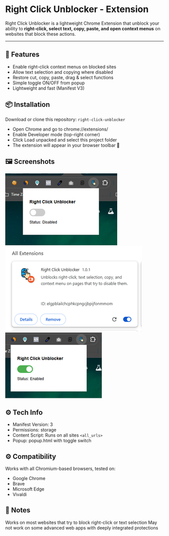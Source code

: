 # Right Click Unblocker - Extension

Right Click Unblocker is a lightweight Chrome Extension that unblock your ability to **right-click, select text, copy, paste, and open context menus** on websites that block these actions.

---

## 🚀 Features
- Enable right-click context menus on blocked sites  
- Allow text selection and copying where disabled  
- Restore cut, copy, paste, drag & select functions  
- Simple toggle ON/OFF from popup  
- Lightweight and fast (Manifest V3)  

## 📦 Installation
Download or clone this repository: `right-click-unblocker`
- Open Chrome and go to chrome://extensions/
- Enable Developer mode (top-right corner)
- Click Load unpacked and select this project folder
- The extension will appear in your browser toolbar 🎉

## 🖼️ Screenshots
![disabled](icons/screenshot_1.png)
![overview](icons/screenshot_2.png)
![enabled](icons/screenshot_3.png)

## ⚙️ Tech Info
- Manifest Version: 3
- Permissions: storage
- Content Script: Runs on all sites `<all_urls>`
- Popup: popup.html with toggle switch

## ⚙️ Compatibility
Works with all Chromium-based browsers, tested on:
- Google Chrome
- Brave
- Microsoft Edge
- Vivaldi

## 📌 Notes
Works on most websites that try to block right-click or text selection
May not work on some advanced web apps with deeply integrated protections
